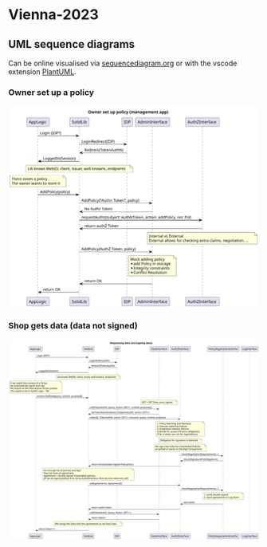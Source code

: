 # Vienna-2023

## UML sequence diagrams

Can be online visualised via [sequencediagram.org](https://sequencediagram.org/) or with the vscode extension [PlantUML](https://plantuml.com/).

### Owner set up a policy

![](img/owner-set-up-policy.svg)

### Shop gets data (data not signed)

![](img/shop-get-data-version-not-signing-data.svg)